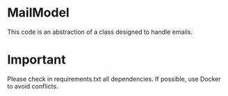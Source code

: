 # MailModel
This code is an abstraction of a class designed to handle emails.

# Important
Please check in requirements.txt all dependencies. If possible, use Docker to avoid conflicts.

